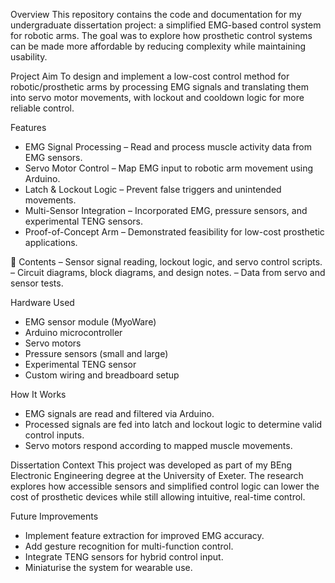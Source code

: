 Overview
This repository contains the code and documentation for my undergraduate dissertation project: a simplified EMG-based control system for robotic arms. The goal was to explore how prosthetic control systems can be made more affordable by reducing complexity while maintaining usability.

Project Aim
To design and implement a low-cost control method for robotic/prosthetic arms by processing EMG signals and translating them into servo motor movements, with lockout and cooldown logic for more reliable control.

Features
- EMG Signal Processing – Read and process muscle activity data from EMG sensors.
- Servo Motor Control – Map EMG input to robotic arm movement using Arduino.
- Latch & Lockout Logic – Prevent false triggers and unintended movements.
- Multi-Sensor Integration – Incorporated EMG, pressure sensors, and experimental TENG sensors.
- Proof-of-Concept Arm – Demonstrated feasibility for low-cost prosthetic applications.

📂 Contents
– Sensor signal reading, lockout logic, and servo control scripts.
– Circuit diagrams, block diagrams, and design notes.
– Data from servo and sensor tests.

Hardware Used
- EMG sensor module (MyoWare)
- Arduino microcontroller
- Servo motors
- Pressure sensors (small and large)
- Experimental TENG sensor
- Custom wiring and breadboard setup

How It Works
- EMG signals are read and filtered via Arduino.
- Processed signals are fed into latch and lockout logic to determine valid control inputs.
- Servo motors respond according to mapped muscle movements.

Dissertation Context
This project was developed as part of my BEng Electronic Engineering degree at the University of Exeter. The research explores how accessible sensors and simplified control logic can lower the cost of prosthetic devices while still allowing intuitive, real-time control.

Future Improvements
- Implement feature extraction for improved EMG accuracy.
- Add gesture recognition for multi-function control.
- Integrate TENG sensors for hybrid control input.
- Miniaturise the system for wearable use.
